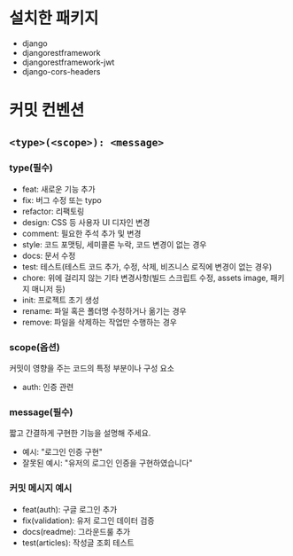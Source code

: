 # 설치한 패키지
- django 
- djangorestframework 
- djangorestframework-jwt 
- django-cors-headers

# 커밋 컨벤션

## `<type>(<scope>): <message>`

### type(필수)
- feat: 새로운 기능 추가
- fix: 버그 수정 또는 typo
- refactor: 리팩토링
- design: CSS 등 사용자 UI 디자인 변경
- comment: 필요한 주석 추가 및 변경
- style: 코드 포맷팅, 세미콜론 누락, 코드 변경이 없는 경우
- docs: 문서 수정
- test: 테스트(테스트 코드 추가, 수정, 삭제, 비즈니스 로직에 변경이 없는 경우)
- chore: 위에 걸리지 않는 기타 변경사항(빌드 스크립트 수정, assets image, 패키지 매니저 등)
- init: 프로젝트 초기 생성
- rename: 파일 혹은 폴더명 수정하거나 옮기는 경우
- remove: 파일을 삭제하는 작업만 수행하는 경우

### scope(옵션)
커밋이 영향을 주는 코드의 특정 부분이나 구성 요소

- auth: 인증 관련

### message(필수)
짧고 간결하게 구현한 기능을 설명해 주세요.
- 예시: "로그인 인증 구현"
- 잘못된 예시: "유저의 로그인 인증을 구현하였습니다"

### 커밋 메시지 예시
- feat(auth): 구글 로그인 추가
- fix(validation): 유저 로그인 데이터 검증
- docs(readme): 그라운드룰 추가
- test(articles): 작성글 조회 테스트